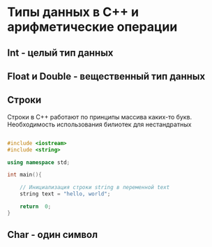 # Типы данных в C++ и арифметические операции

## Int - целый тип данных

## Float и Double - вещественный тип данных

## Строки

Строки в C++ работают по принципы массива каких-то букв.
Необходимость использования билиотек для нестандратных 

```cpp

#include <iostream>
#include <string>

using namespace std;

int main(){

    // Инициализация строки string в переменной text
    string text = "hello, world";

    return  0;
}

```

## Char - один символ

